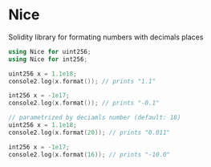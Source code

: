 # Nice
Solidity library for formating numbers with decimals places

```c++
using Nice for uint256;
using Nice for int256;

uint256 x = 1.1e18;
console2.log(x.format()); // prints "1.1"

int256 x = -1e17;
console2.log(x.format()); // prints "-0.1"

// parametrized by deciamls number (default: 18)
uint256 x = 1.1e18;
console2.log(x.format(20)); // prints "0.011"

int256 x = -1e17;
console2.log(x.format(16)); // prints "-10.0"
```
